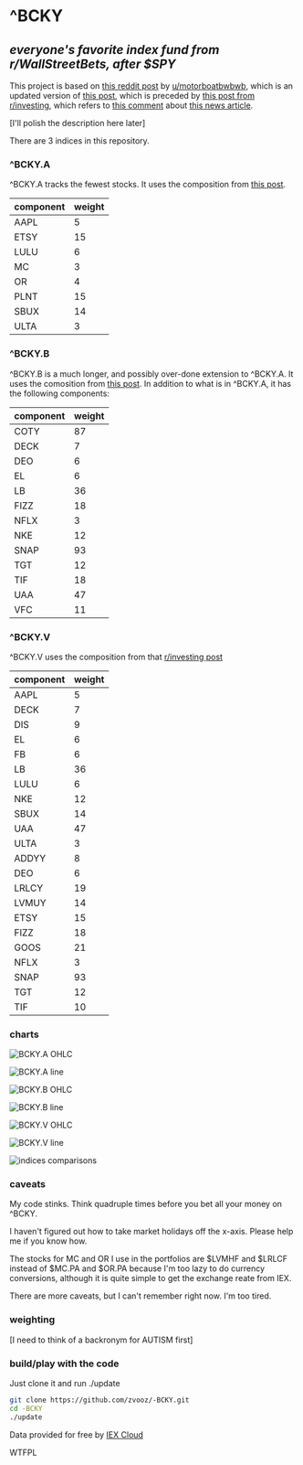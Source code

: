 # ^BCKY
## _everyone's favorite index fund from r/WallStreetBets, after $SPY_

This project is based on [this reddit post](https://www.reddit.com/r/wallstreetbets/comments/b6mudk/bcky_update_wsb_was_right_diversification_bad/) by [u/motorboatbwbwb](https://www.reddit.com/user/motorboatbwbwb), which is an updated version of [this post](https://www.reddit.com/r/wallstreetbets/comments/b6hvdf/i_indexed_beckys_portfolio_so_you_dont_have_to/), which is preceded by [this post from r/investing](https://www.reddit.com/r/investing/comments/9n31xf/introducing_the_white_girl_index/), which refers to [this comment](https://www.reddit.com/r/investing/comments/9mvabs/bill_ackman_reveals_900_million_bet_on_starbucks/e7htx2q) about [this news article](https://www.cnbc.com/2018/10/09/bill-ackmans-pershing-reveals-stake-in-starbucks.html).

\[I'll polish the description here later\]

There are 3 indices in this repository.

### ^BCKY.A

^BCKY.A tracks the fewest stocks. It uses the composition from [this post](https://www.reddit.com/r/wallstreetbets/comments/b6hvdf/i_indexed_beckys_portfolio_so_you_dont_have_to/).

component|weight
---------|------
AAPL|5
ETSY|15
LULU|6
MC|3
OR|4
PLNT|15
SBUX|14
ULTA|3

### ^BCKY.B

^BCKY.B is a much longer, and possibly over-done extension to ^BCKY.A. It uses the comosition from [this post](https://www.reddit.com/r/wallstreetbets/comments/b6mudk/bcky_update_wsb_was_right_diversification_bad/). In addition to what is in ^BCKY.A, it has the following components:

component|weight
---------|------
COTY|87
DECK|7
DEO|6
EL|6
LB|36
FIZZ|18
NFLX|3
NKE|12
SNAP|93
TGT|12
TIF|18
UAA|47
VFC|11

### ^BCKY.V

^BCKY.V uses the composition from that [r/investing post](https://www.reddit.com/r/investing/comments/9n31xf/introducing_the_white_girl_index/)

component|weight
---------|------
AAPL|5
DECK|7
DIS|9
EL|6
FB|6
LB|36
LULU|6
NKE|12
SBUX|14
UAA|47
ULTA|3
ADDYY|8
DEO|6
LRLCY|19
LVMUY|14
ETSY|15
FIZZ|18
GOOS|21
NFLX|3
SNAP|93
TGT|12
TIF|10

### charts

![BCKY.A OHLC](plots/BCKY.A-OHLC)

![BCKY.A line](plots/BCKY.A-Mountain)

![BCKY.B OHLC](plots/BCKY.B-OHLC)

![BCKY.B line](plots/BCKY.B-Mountain)

![BCKY.V OHLC](plots/BCKY.V-OHLC)

![BCKY.V line](plots/BCKY.V-Mountain)

![indices comparisons](plots/$SPY-lol...)

### caveats

My code stinks. Think quadruple times before you bet all your money on ^BCKY. 

I haven't figured out how to take market holidays off the x-axis. Please help me if you know how. 

The stocks for MC and OR I use in the portfolios are $LVMHF and $LRLCF instead of $MC.PA and $OR.PA because I'm too lazy to do currency conversions, although it is quite simple to get the exchange reate from IEX. 

There are more caveats, but I can't remember right now. I'm too tired.

### weighting

[I need to think of a backronym for AUTISM first]

### build/play with the code

Just clone it and run ./update

```bash
git clone https://github.com/zvooz/-BCKY.git
cd -BCKY
./update
```
Data provided for free by [IEX Cloud](https://iexcloud.io/)

<a href="http://www.wtfpl.net/"><img
       src="http://www.wtfpl.net/wp-content/uploads/2012/12/wtfpl-badge-1.png"
       width="80" height="15" alt="WTFPL" /></a>
